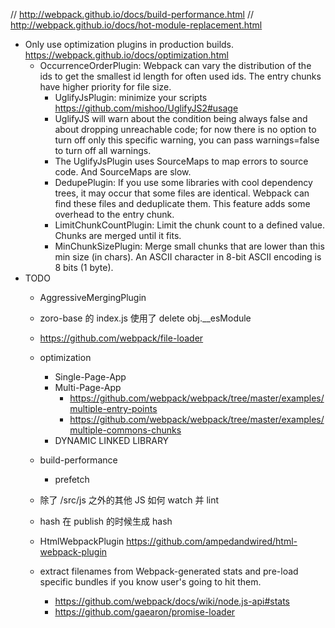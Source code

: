 <!--
@Author: Yingya Zhang <zyy>
@Date:   2016-06-26 16:58:00
@Email:  zyy7259@gmail.com
@Last modified by:   zyy
@Last modified time: 2016-06-26 16:58:27
-->

// http://webpack.github.io/docs/build-performance.html
// http://webpack.github.io/docs/hot-module-replacement.html

- Only use optimization plugins in production builds. https://webpack.github.io/docs/optimization.html
  - OccurrenceOrderPlugin: Webpack can vary the distribution of the ids to get the smallest id length for often used ids. The entry chunks have higher priority for file size.
	 - UglifyJsPlugin: minimize your scripts https://github.com/mishoo/UglifyJS2#usage
    - UglifyJS will warn about the condition being always false and about dropping unreachable code; for now there is no option to turn off only this specific warning, you can pass warnings=false to turn off all warnings.
    - The UglifyJsPlugin uses SourceMaps to map errors to source code. And SourceMaps are slow.
    - DedupePlugin: If you use some libraries with cool dependency trees, it may occur that some files are identical. Webpack can find these files and deduplicate them. This feature adds some overhead to the entry chunk.
    - LimitChunkCountPlugin: Limit the chunk count to a defined value. Chunks are merged until it fits.
    - MinChunkSizePlugin: Merge small chunks that are lower than this min size (in chars). An ASCII character in 8-bit ASCII encoding is 8 bits (1 byte).
- TODO
  - AggressiveMergingPlugin
  - zoro-base 的 index.js 使用了 delete obj.\_\_esModule
  - https://github.com/webpack/file-loader
  - optimization
    - Single-Page-App
    - Multi-Page-App
      - https://github.com/webpack/webpack/tree/master/examples/multiple-entry-points
      - https://github.com/webpack/webpack/tree/master/examples/multiple-commons-chunks
    - DYNAMIC LINKED LIBRARY
  - build-performance
    - prefetch
  - 除了 /src/js 之外的其他 JS 如何 watch 并 lint
  - hash 在 publish 的时候生成 hash
  - HtmlWebpackPlugin https://github.com/ampedandwired/html-webpack-plugin

  - extract filenames from Webpack-generated stats and pre-load specific bundles if you know user's going to hit them.
    - https://github.com/webpack/docs/wiki/node.js-api#stats
    - https://github.com/gaearon/promise-loader
